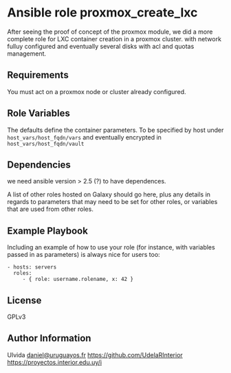 Ansible role proxmox_create_lxc
=========

After seeing the proof of concept of the proxmox module, we did a more complete role for LXC container creation in a proxmox cluster. with network fulluy configured and eventually several disks with acl and quotas management. 

Requirements
------------

You must act on a proxmox node or cluster already configured. 

Role Variables
--------------

The defaults define the container parameters. To be specified by host under `host_vars/host_fqdn/vars` and eventually encrypted in `host_vars/host_fqdn/vault`

Dependencies
------------

we need ansible version > 2.5 (?) to have dependences. 

A list of other roles hosted on Galaxy should go here, plus any details in regards to parameters that may need to be set for other roles, or variables that are used from other roles.

Example Playbook
----------------

Including an example of how to use your role (for instance, with variables passed in as parameters) is always nice for users too:

    - hosts: servers
      roles:
         - { role: username.rolename, x: 42 }

License
-------

GPLv3

Author Information
------------------

Ulvida daniel@uruguayos.fr
https://github.com/UdelaRInterior
https://proyectos.interior.edu.uy/i